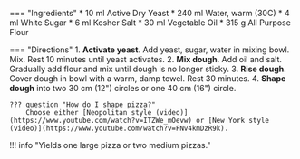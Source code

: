 === "Ingredients"
    * 10 ml Active Dry Yeast
    * 240 ml Water, warm (30C)
    * 4 ml White Sugar
    * 6 ml Kosher Salt
    * 30 ml Vegetable Oil
    * 315 g All Purpose Flour

=== "Directions"
    1. **Activate yeast**. Add yeast, sugar, water in mixing bowl. Mix. Rest 10 minutes until yeast activates.
    2. **Mix dough**. Add oil and salt. Gradually add flour and mix until dough is no longer sticky.
    3. **Rise dough**. Cover dough in bowl with a warm, damp towel. Rest 30 minutes.
    4. **Shape dough** into two 30 cm (12") circles or one 40 cm (16") circle.

    ??? question "How do I shape pizza?"
        Choose either [Neopolitan style (video)](https://www.youtube.com/watch?v=ITZWe_mOevw) or [New York style (video)](https://www.youtube.com/watch?v=FNv4kmDzR9k).

!!! info "Yields one large pizza or two medium pizzas."

[^1]:
    Inspired by Elise Walter.
